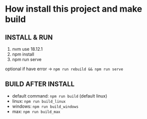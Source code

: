 # How install this project and make build

## INSTALL & RUN
1. nvm use 18.12.1
2. npm install
3. npm run serve

optional if have error -> ``` npm run rebuild && npm run serve ```

## BUILD AFTER INSTALL
- default command: ``` npm run build ``` (default linux)
- linux: ``` npm run build_linux ```
- windows: ``` npm run build_windows ```
- max: ``` npm run build_max ```
